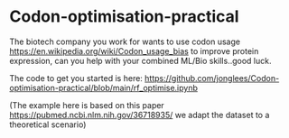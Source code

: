 # Codon-optimisation-practical

The biotech company you work for wants to use codon usage https://en.wikipedia.org/wiki/Codon_usage_bias to improve protein expression, can you help with your combined ML/Bio skills..good luck. 


The code to get you started is here: https://github.com/jonglees/Codon-optimisation-practical/blob/main/rf_optimise.ipynb

(The example here is based on this paper https://pubmed.ncbi.nlm.nih.gov/36718935/ we adapt the dataset to a theoretical scenario)
